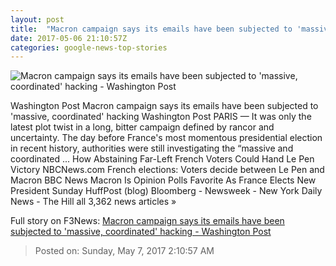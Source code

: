 ```yaml
---
layout: post
title:  "Macron campaign says its emails have been subjected to 'massive, coordinated' hacking - Washington Post"
date: 2017-05-06 21:10:57Z
categories: google-news-top-stories
---
```


![Macron campaign says its emails have been subjected to 'massive, coordinated' hacking - Washington Post](https://img.washingtonpost.com/rf/image_1484w/2010-2019/WashingtonPost/2017/05/06/Foreign/Images/05946111-4686.jpg)

Washington Post Macron campaign says its emails have been subjected to 'massive, coordinated' hacking Washington Post PARIS — It was only the latest plot twist in a long, bitter campaign defined by rancor and uncertainty. The day before France's most momentous presidential election in recent history, authorities were still investigating the “massive and coordinated ... How Abstaining Far-Left French Voters Could Hand Le Pen Victory NBCNews.com French elections: Voters decide between Le Pen and Macron BBC News Macron Is Opinion Polls Favorite As France Elects New President Sunday HuffPost (blog) Bloomberg - Newsweek - New York Daily News - The Hill all 3,362 news articles »


Full story on F3News: [Macron campaign says its emails have been subjected to 'massive, coordinated' hacking - Washington Post](http://www.f3nws.com/n/nDBfaH)

> Posted on: Sunday, May 7, 2017 2:10:57 AM
